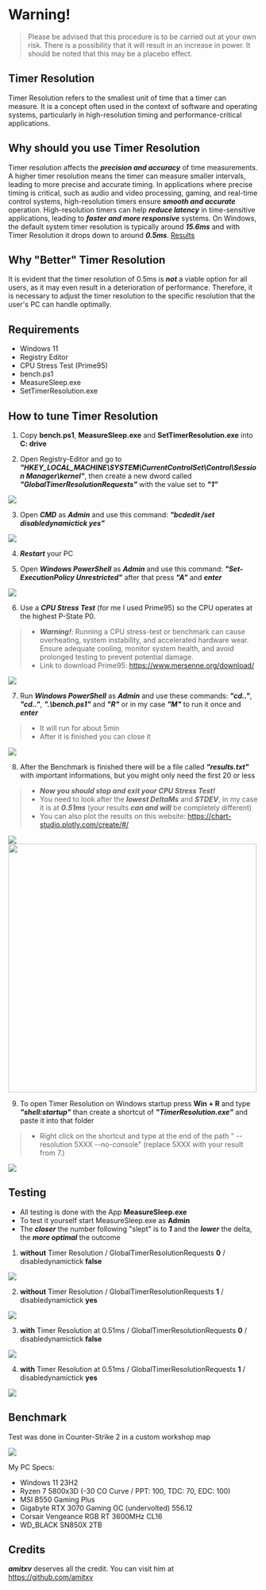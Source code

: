 # Warning!
> Please be advised that this procedure is to be carried out at your own risk.
> There is a possibility that it will result in an increase in power.
> It should be noted that this may be a placebo effect.

## Timer Resolution
Timer Resolution refers to the smallest unit of time that a timer can measure. It is a concept often used in the context of software and operating systems, particularly in high-resolution timing and performance-critical applications.

## Why should you use Timer Resolution
Timer resolution affects the ***precision and accuracy*** of time measurements. A higher timer resolution means the timer can measure smaller intervals, leading to more precise and accurate timing.
In applications where precise timing is critical, such as audio and video processing, gaming, and real-time control systems, high-resolution timers ensure ***smooth and accurate*** operation.
High-resolution timers can help ***reduce latency*** in time-sensitive applications, leading to ***faster and more responsive*** systems.
On Windows, the default system timer resolution is typically around ***15.6ms*** and with Timer Resolution it drops down to around ***0.5ms***. [Results](https://github.com/plankeeee/BetterTimerResolution?tab=readme-ov-file#testing)

## Why "Better" Timer Resolution
It is evident that the timer resolution of 0.5ms is ***not*** a viable option for all users, as it may even result in a deterioration of performance.
Therefore, it is necessary to adjust the timer resolution to the specific resolution that the user's PC can handle optimally.

## Requirements
- Windows 11
- Registry Editor
- CPU Stress Test (Prime95)
- bench.ps1
- MeasureSleep.exe
- SetTimerResolution.exe

## How to tune Timer Resolution
1. Copy **bench.ps1**, **MeasureSleep.exe** and **SetTimerResolution.exe** into **C: drive**

2. Open Registry-Editor and go to ***"HKEY_LOCAL_MACHINE\SYSTEM\CurrentControlSet\Control\Session Manager\kernel"***, then create a new dword called ***"GlobalTimerResolutionRequests"*** with the value set to ***"1"***

![](Images/2.png)

3. Open ***CMD*** as ***Admin*** and use this command: ***"bcdedit /set disabledynamictick yes"***

![](Images/8.png)

4. ***Restart*** your PC

5. Open ***Windows PowerShell*** as ***Admin*** and use this command: ***"Set-ExecutionPolicy Unrestricted"*** after that press ***"A"*** and ***enter***

![](Images/ps1.png)

6. Use a ***CPU Stress Test*** (for me I used Prime95) so the CPU operates at the highest P-State P0.
> * ***Warning!***: Running a CPU stress-test or benchmark can cause overheating, system instability, and accelerated hardware wear. Ensure adequate cooling, monitor system health, and avoid prolonged testing to prevent potential damage.
> * Link to download Prime95: https://www.mersenne.org/download/

![](Images/3.png)

7. Run ***Windows PowerShell*** as ***Admin*** and use these commands: ***"cd.."***, ***"cd.."***, ***".\bench.ps1"*** and ***"R"*** or in my case ***"M"*** to run it once and ***enter***
> * It will run for about 5min
> * After it is finished you can close it

![](Images/4.png)

8. After the Benchmark is finished there will be a file called ***"results.txt"*** with important informations, but you might only need the first 20 or less
> * ***Now you should stop and exit your CPU Stress Test!***
> * You need to look after the ***lowest DeltaMs*** and ***STDEV***, in my case it is at ***0.51ms*** (your results ***can and will*** be completely different)
> * You can also plot the results on this website: https://chart-studio.plotly.com/create/#/

![](Images/5.png)
<img src="Images/6.png" width=500>

9. To open Timer Resolution on Windows startup press **Win + R** and type ***"shell:startup"*** than create a shortcut of ***"TimerResolution.exe"*** and paste it into that folder
> * Right click on the shortcut and type at the end of the path " --resolution 5XXX --no-console" (replace 5XXX with your result from 7.)

![](Images/7.png)

## Testing
- All testing is done with the App **MeasureSleep.exe**
- To test it yourself start MeasureSleep.exe as **Admin**
- The ***closer*** the number following "slept" is to ***1*** and the ***lower*** the delta, the ***more optimal*** the outcome

1. **without** Timer Resolution / GlobalTimerResolutionRequests **0** / disabledynamictick **false**

![](Images/test3.png)

2. **without** Timer Resolution / GlobalTimerResolutionRequests **1** / disabledynamictick **yes**

![](Images/test1.png)

3. **with** Timer Resolution at 0.51ms / GlobalTimerResolutionRequests **0** / disabledynamictick **false**

![](Images/test4.png)

4. **with** Timer Resolution at 0.51ms / GlobalTimerResolutionRequests **1** / disabledynamictick **yes**

![](Images/test2.png)

## Benchmark
Test was done in Counter-Strike 2 in a custom workshop map

![](Images/cs2FPScomp.png)

My PC Specs:
- Windows 11 23H2
- Ryzen 7 5800x3D (-30 CO Curve / PPT: 100, TDC: 70, EDC: 100)
- MSI B550 Gaming Plus
- Gigabyte RTX 3070 Gaming OC (undervolted) 556.12
- Corsair Vengeance RGB RT 3600MHz CL16
- WD_BLACK SN850X 2TB

## Credits
***amitxv*** deserves all the credit. You can visit him at https://github.com/amitxv
